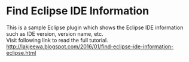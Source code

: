 # Find Eclipse IDE Information
This is a sample Eclipse plugin which shows the Eclipse IDE information such as IDE version, version name, etc.  
Visit following link to read the full tutorial.  
http://lakjeewa.blogspot.com/2016/01/find-eclipse-ide-information-eclipse.html
